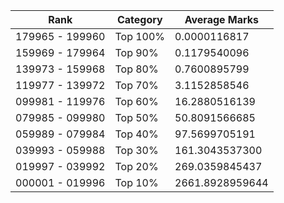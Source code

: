 | Rank | Category | Average Marks |
|------|----------|---------------|
| 179965 - 199960 | Top 100% | 0.0000116817 |
| 159969 - 179964 | Top 90% | 0.1179540096 |
| 139973 - 159968 | Top 80% | 0.7600895799 |
| 119977 - 139972 | Top 70% | 3.1152858546 |
| 099981 - 119976 | Top 60% | 16.2880516139 |
| 079985 - 099980 | Top 50% | 50.8091566685 |
| 059989 - 079984 | Top 40% | 97.5699705191 |
| 039993 - 059988 | Top 30% | 161.3043537300 |
| 019997 - 039992 | Top 20% | 269.0359845437 |
| 000001 - 019996 | Top 10% | 2661.8928959644 |

